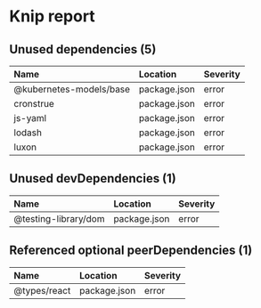 # Knip report

## Unused dependencies (5)

| Name                    | Location     | Severity |
| :---------------------- | :----------- | :------- |
| @kubernetes-models/base | package.json | error    |
| cronstrue               | package.json | error    |
| js-yaml                 | package.json | error    |
| lodash                  | package.json | error    |
| luxon                   | package.json | error    |

## Unused devDependencies (1)

| Name                 | Location     | Severity |
| :------------------- | :----------- | :------- |
| @testing-library/dom | package.json | error    |

## Referenced optional peerDependencies (1)

| Name         | Location     | Severity |
| :----------- | :----------- | :------- |
| @types/react | package.json | error    |

